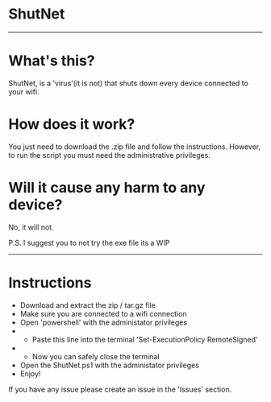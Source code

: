 # ShutNet

---

# What's this?

ShutNet, is a 'virus'(it is not) that shuts down every device connected to your wifi. 

# How does it work? 

You just need to download the .zip file and follow the instructions.
However, to run the script you must need the administrative privileges.

# Will it cause any harm to any device?

No, it will not.

P.S. I suggest you to not try the exe file its a WIP 

---

# Instructions

-  Download and extract the zip / tar.gz file
-  Make sure you are connected to a wifi connection
-  Open 'powershell' with the administator privileges
-  -  Paste this line into the terminal 'Set-ExecutionPolicy RemoteSigned'
-  -  Now you can safely close the terminal
-  Open the ShutNet.ps1 with the administator privileges
-  Enjoy!



If you have any issue please create an issue in the 'Issues' section.
